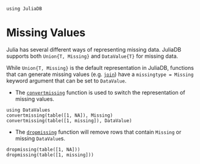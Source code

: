 ```@setup dv
using JuliaDB
```

# Missing Values

Julia has several different ways of representing missing data.  JuliaDB supports both `Union{T, Missing}` and `DataValue{T}` for missing data.

While `Union{T, Missing}` is the default representation in JuliaDB, functions that can generate missing values (e.g. [`join`](@ref)) have a `missingtype = Missing` keyword argument that can be set to `DataValue`.

- The [`convertmissing`](@ref) function is used to switch the representation of missing values.
  
```@repl dv
using DataValues
convertmissing(table([1, NA]), Missing)
convertmissing(table([1, missing]), DataValue)
```
- The [`dropmissing`](@ref) function will remove rows that contain `Missing` or missing `DataValue`s.

```@repl dv
dropmissing(table([1, NA]))
dropmissing(table([1, missing]))
```



